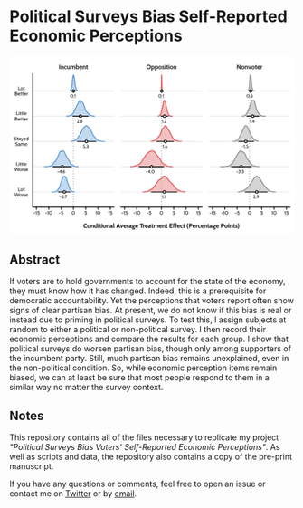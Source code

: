 # Political Surveys Bias Self-Reported Economic Perceptions

<center><img src="https://raw.githubusercontent.com/jackobailey/surveys_bias_econ_percs/main/_output/national_fig.png"></center>

## Abstract

If voters are to hold governments to account for the state of the economy, they must know how it has changed. Indeed, this is a prerequisite for democratic accountability. Yet the perceptions that voters report often show signs of clear partisan bias. At present, we do not know if this bias is real or instead due to priming in political surveys. To test this, I assign subjects at random to either a political or non-political survey. I then record their economic perceptions and compare the results for each group. I show that political surveys do worsen partisan bias, though only among supporters of the incumbent party. Still, much partisan bias remains unexplained, even in the non-political condition. So, while economic perception items remain biased, we can at least be sure that most people respond to them in a similar way no matter the survey context.


## Notes

This repository contains all of the files necessary to replicate my project *"Political Surveys Bias Voters' Self-Reported Economic Perceptions"*. As well as scripts and data, the repository also contains a copy of the pre-print manuscript.

If you have any questions or comments, feel free to open an issue or contact me on [Twitter](https://www.twitter.com/PoliSciJack) or by [email](mailto:jack.bailey@manchester.ac.uk).
